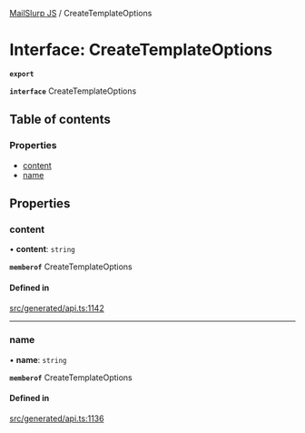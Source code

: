 [MailSlurp JS](../README.md) / CreateTemplateOptions

# Interface: CreateTemplateOptions

**`export`**

**`interface`** CreateTemplateOptions

## Table of contents

### Properties

- [content](CreateTemplateOptions.md#content)
- [name](CreateTemplateOptions.md#name)

## Properties

### content

• **content**: `string`

**`memberof`** CreateTemplateOptions

#### Defined in

[src/generated/api.ts:1142](https://github.com/mailslurp/mailslurp-client/blob/5a5ba59/src/generated/api.ts#L1142)

___

### name

• **name**: `string`

**`memberof`** CreateTemplateOptions

#### Defined in

[src/generated/api.ts:1136](https://github.com/mailslurp/mailslurp-client/blob/5a5ba59/src/generated/api.ts#L1136)
